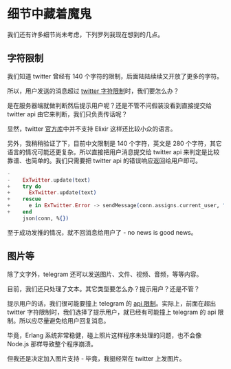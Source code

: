 # 细节中藏着魔鬼

我们还有许多细节尚未考虑，下列罗列我现在想到的几点。

## 字符限制

我们知道 twitter 曾经有 140 个字符的限制，后面陆陆续续又开放了更多的字符。

所以，用户发送的消息超过 [twitter 字符限制](https://developer.twitter.com/en/docs/basics/counting-characters)时，我们要怎么办？

是在服务器端就做判断然后提示用户呢？还是不管不问假装没看到直接提交给 twitter api 由它来判断，我们只负责传话呢？

显然，twitter [官方库](https://github.com/twitter/twitter-text)中并不支持 Elixir 这样还比较小众的语言。

另外，我稍稍验证了下，目前中文限制是 140 个字符，英文是 280 个字符，其它语言的情况可能还更复杂。所以直接把用户消息提交给 twitter api 来判定是比较靠谱、也简单的。我们只需要把 twitter api 的错误响应返回给用户即可。

```elixir
-
-    ExTwitter.update(text)
+    try do
+      ExTwitter.update(text)
+    rescue
+      e in ExTwitter.Error -> sendMessage(conn.assigns.current_user, "#{e.message}")
+    end
     json(conn, %{})
```
至于成功发推的情况，就不回消息给用户了 - no news is good news。

## 图片等

除了文字外，telegram 还可以发送图片、文件、视频、音频，等等内容。

目前，我们还只处理了文本。其它类型要怎么办？提示用户？还是不管？

提示用户的话，我们很可能要撞上 telegram 的 [api 限制](https://core.telegram.org/bots/faq#my-bot-is-hitting-limits-how-do-i-avoid-this)。实际上，前面在超出 twitter 字符限制时，我们选择了提示用户，就已经有可能撞上 telegram 的 api 限制。所以应尽量避免给用户回复消息。

毕竟，Erlang 系统非常稳健，碰上照片这样程序未处理的问题，也不会像 Node.js 那样导致整个程序崩溃。

但我还是决定加入图片支持 - 毕竟，我挺经常在 twitter 上发图片。
